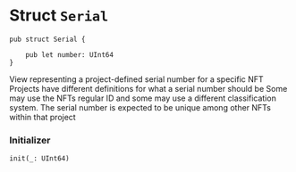 # Struct `Serial`

```cadence
pub struct Serial {

    pub let number: UInt64
}
```

View representing a project-defined serial number for a specific NFT
Projects have different definitions for what a serial number should be
Some may use the NFTs regular ID and some may use a different
classification system. The serial number is expected to be unique among
other NFTs within that project

### Initializer

```cadence
init(_: UInt64)
```


